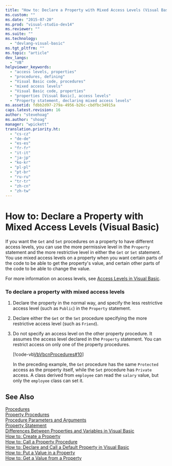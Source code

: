```yaml
---
title: "How to: Declare a Property with Mixed Access Levels (Visual Basic)"
ms.custom: ""
ms.date: "2015-07-20"
ms.prod: "visual-studio-dev14"
ms.reviewer: ""
ms.suite: ""
ms.technology: 
  - "devlang-visual-basic"
ms.tgt_pltfrm: ""
ms.topic: "article"
dev_langs: 
  - "VB"
helpviewer_keywords: 
  - "access levels, properties"
  - "procedures, defining"
  - "Visual Basic code, procedures"
  - "mixed access levels"
  - "Visual Basic code, properties"
  - "properties [Visual Basic], access levels"
  - "Property statement, declaring mixed access levels"
ms.assetid: fdbb2d97-279a-4956-b26c-cbdfbc34915a
caps.latest.revision: 16
author: "stevehoag"
ms.author: "shoag"
manager: "wpickett"
translation.priority.ht: 
  - "cs-cz"
  - "de-de"
  - "es-es"
  - "fr-fr"
  - "it-it"
  - "ja-jp"
  - "ko-kr"
  - "pl-pl"
  - "pt-br"
  - "ru-ru"
  - "tr-tr"
  - "zh-cn"
  - "zh-tw"
---
```

# How to: Declare a Property with Mixed Access Levels (Visual Basic)
If you want the `Get` and `Set` procedures on a property to have different access levels, you can use the more permissive level in the `Property` statement and the more restrictive level in either the `Get` or `Set` statement. You use mixed access levels on a property when you want certain parts of the code to be able to get the property's value, and certain other parts of the code to be able to change the value.  
  
 For more information on access levels, see [Access Levels in Visual Basic](../../../visual-basic\programming-guide\language-features\declared-elements/access-levels.md).  
  
### To declare a property with mixed access levels  
  
1.  Declare the property in the normal way, and specify the less restrictive access level (such as `Public`) in the `Property` statement.  
  
2.  Declare either the `Get` or the `Set` procedure specifying the more restrictive access level (such as `Friend`).  
  
3.  Do not specify an access level on the other property procedure. It assumes the access level declared in the `Property` statement. You can restrict access on only one of the property procedures.  
  
     [!code-vb[VbVbcnProcedures#10](../../../visual-basic\language-reference\procedures/codesnippet/VisualBasic/how-to-declare-a-property-with-mixed-access-levels_1.vb)]  
  
     In the preceding example, the `Get` procedure has the same `Protected` access as the property itself, while the `Set` procedure has `Private` access. A class derived from `employee` can read the `salary` value, but only the `employee` class can set it.  
  
## See Also  
 [Procedures](../../../visual-basic\language-reference\procedures/index.md)   
 [Property Procedures](../../../visual-basic\language-reference\procedures/property-procedures.md)   
 [Procedure Parameters and Arguments](../../../visual-basic\language-reference\procedures/procedure-parameters-and-arguments.md)   
 [Property Statement](../../../visual-basic\language-reference\statements/property-statement.md)   
 [Differences Between Properties and Variables in Visual Basic](../../../visual-basic\language-reference\procedures/differences-between-properties-and-variables.md)   
 [How to: Create a Property](../../../visual-basic\language-reference\procedures/how-to-create-a-property.md)   
 [How to: Call a Property Procedure](../../../visual-basic\language-reference\procedures/how-to-call-a-property-procedure.md)   
 [How to: Declare and Call a Default Property in Visual Basic](../../../visual-basic\language-reference\procedures/how-to-declare-and-call-a-default-property.md)   
 [How to: Put a Value in a Property](../../../visual-basic\language-reference\procedures/how-to-put-a-value-in-a-property.md)   
 [How to: Get a Value from a Property](../../../visual-basic\language-reference\procedures/how-to-get-a-value-from-a-property.md)
